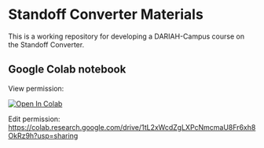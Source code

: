 # Standoff Converter Materials

This is a working repository for developing a DARIAH-Campus course on the Standoff Converter.

## Google Colab notebook
View permission:

[![Open In Colab](https://colab.research.google.com/assets/colab-badge.svg)](https://colab.research.google.com/drive/1tL2xWcdZgLXPcNmcmaU8Fr6xh8OkRz9h?usp=sharing)

Edit permission: https://colab.research.google.com/drive/1tL2xWcdZgLXPcNmcmaU8Fr6xh8OkRz9h?usp=sharing
